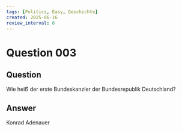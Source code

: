 ```yaml
---
tags: [Politics, Easy, Geschichte]
created: 2025-06-16
review_interval: 0
---
```


# Question 003

## Question

Wie heiẞ der erste Bundeskanzler der Bundesrepublik Deutschland?

## Answer

Konrad Adenauer
